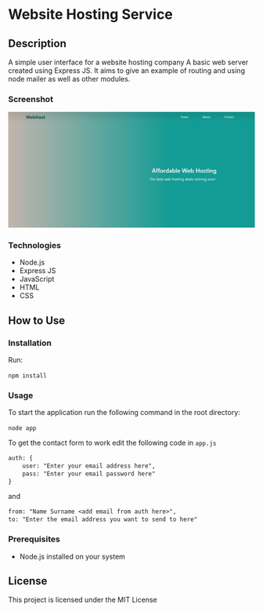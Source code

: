 # Website Hosting Service

## Description

A simple user interface for a website hosting company
A basic web server created using Express JS. It aims to give an example of routing and using node mailer as well as other modules.

### Screenshot

![](public/img/web-host-screenshot.jpg)

### Technologies

- Node.js
- Express JS
- JavaScript
- HTML
- CSS

## How to Use

### Installation

Run:

`npm install`

### Usage

To start the application run the following command in the root directory:

`node app`

To get the contact form to work edit the following code in `app.js`

```
auth: {
    user: "Enter your email address here",
    pass: "Enter your email password here"
}
```

and

```
from: "Name Surname <add email from auth here>",
to: "Enter the email address you want to send to here"
```

### Prerequisites

- Node.js installed on your system

## License

This project is licensed under the MIT License
